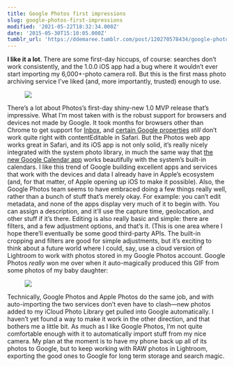 ```yaml
---
title: Google Photos first impressions
slug: google-photos-first-impressions
modified: '2021-05-22T18:32:34.000Z'
date: '2015-05-30T15:10:05.000Z'
tumblr_url: 'https://ddemaree.tumblr.com/post/120270578434/google-photos-first-impressions'
---
```

**I like it a lot**. There are some first-day hiccups, of course: searches don’t work consistently, and the 1.0.0 iOS app had a bug where it wouldn’t ever start importing my 6,000+-photo camera roll. But this is the first mass photo archiving service I’ve liked (and, more importantly, trusted) enough to use.

<figure class="tmblr-full" data-orig-height="1328" data-orig-width="2260"><img src="https://40.media.tumblr.com/3f93076555bcb22f35f90474693955f4/tumblr_inline_np63rpgq2L1qaztlp_540.png" data-orig-height="1328" data-orig-width="2260"></figure>

There’s a lot about Photos’s first-day shiny-new 1.0 MVP release that’s impressive. What I’m most taken with is the robust support for browsers and devices not made by Google. It took months for browsers other than Chrome to get support for [Inbox](https://inbox.google.com), and [certain Google properties](https://docs.google.com) _still_ don’t work quite right with contentEditable in Safari. But the Photos web app works great in Safari, and its iOS app is not only solid, it’s really nicely integrated with the system photo library, in much the same way that [the new Google Calendar app](https://calendar.google.com/) works beautifully with the system’s built-in calendars. I like this trend of Google building excellent apps and services that work with the devices and data I already have in Apple’s ecosystem (and, for that matter, of Apple opening up iOS to make it possible). Also, the Google Photos team seems to have embraced doing a few things really well, rather than a bunch of stuff that’s merely okay. For example: you can’t edit metadata, and none of the apps display very much of it to begin with. You can assign a description, and it’ll use the capture time, geolocation, and other stuff if it’s there. Editing is also really basic and simple: there are filters, and a few adjustment options, and that’s it. (This is one area where I hope there’ll eventually be some good third-party APIs. The built-in cropping and filters are good for simple adjustments, but it’s exciting to think about a future world where I could, say, use a cloud version of Lightroom to work with photos stored in my Google Photos account. Google Photos _really_ won me over when it auto-magically produced this GIF from some photos of my baby daughter:

<figure class="tmblr-full" data-orig-height="625" data-orig-width="625"><img src="https://31.media.tumblr.com/e3f4e9bc81051e39f594115526780941/tumblr_inline_np63m5YJ9P1qaztlp_540.gif" data-orig-height="625" data-orig-width="625"></figure>

Technically, Google Photos and Apple Photos do the same job, and with auto-importing the two services don’t even have to clash—new photos added to my iCloud Photo Library get pulled into Google automatically. I haven’t yet found a way to make it work in the other direction, and that bothers me a little bit. As much as I like Google Photos, I’m not quite comfortable enough with it to automatically import stuff from my nice camera. My plan at the moment is to have my phone back up all of its photos to Google, but to keep working with RAW photos in Lightroom, exporting the good ones to Google for long term storage and search magic.
